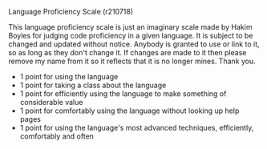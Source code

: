 Language Proficiency Scale (r210718)

This language proficiency scale is just an imaginary scale made by Hakim Boyles for judging code proficiency in a given language. It is subject to be changed and updated without notice. Anybody is granted to use or link to it, so as long as they don't change it. If changes are made to it then please remove my name from it so it reflects that it is no longer mines. Thank you.

- 1 point for using the language  
- 1 point for taking a class about the language  
- 1 point for efficiently using the language to make something of considerable value  
- 1 point for comfortably using the language without looking up help pages  
- 1 point for using the language's most advanced techniques, efficiently, comfortably and often
